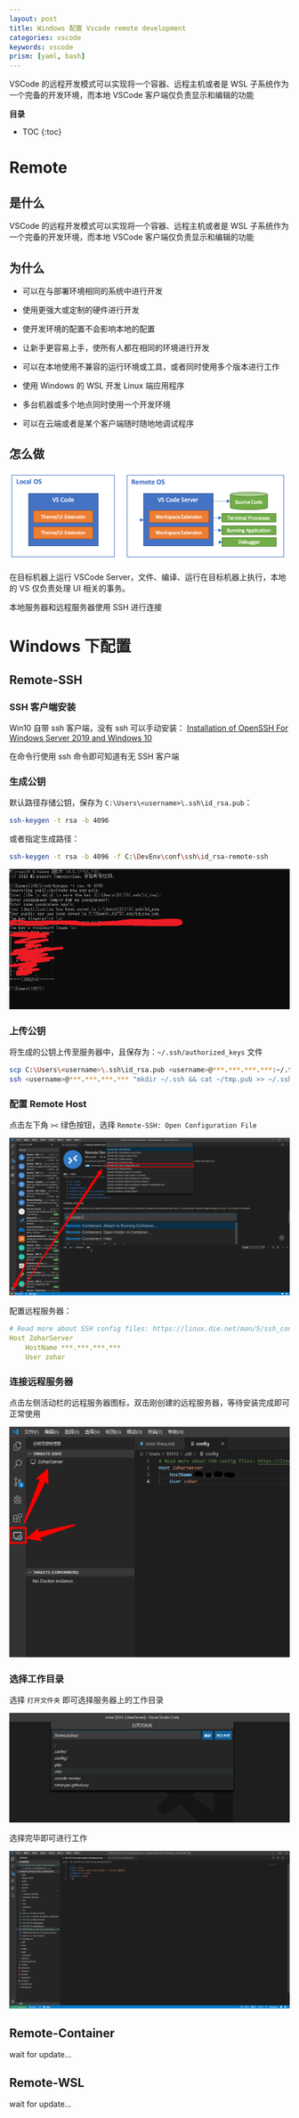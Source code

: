 ```yaml
---
layout: post
title: Windows 配置 Vscode remote development
categories: vscode
keywords: vscode
prism: [yaml, bash]
---
```


VSCode 的远程开发模式可以实现将一个容器、远程主机或者是 WSL 子系统作为一个完备的开发环境，而本地 VSCode 客户端仅负责显示和编辑的功能

**目录**

* TOC
{:toc}

# Remote

## 是什么

VSCode 的远程开发模式可以实现将一个容器、远程主机或者是 WSL 子系统作为一个完备的开发环境，而本地 VSCode 客户端仅负责显示和编辑的功能

## 为什么
  
* 可以在与部署环境相同的系统中进行开发
  
* 使用更强大或定制的硬件进行开发
  
* 使开发环境的配置不会影响本地的配置
  
* 让新手更容易上手，使所有人都在相同的环境进行开发
  
* 可以在本地使用不兼容的运行环境或工具，或者同时使用多个版本进行工作
  
* 使用 Windows 的 WSL 开发 Linux 端应用程序
  
* 多台机器或多个地点同时使用一个开发环境
  
* 可以在云端或者是某个客户端随时随地地调试程序

## 怎么做

![工作架构](/images/posts/2019-08-28-vscode-remote-development/architecture.png "工作架构")

在目标机器上运行 VSCode Server，文件、编译、运行在目标机器上执行，本地的 VS 仅负责处理 UI 相关的事务。

本地服务器和远程服务器使用 SSH 进行连接

# Windows 下配置

## Remote-SSH

### SSH 客户端安装

Win10 自带 ssh 客户端，没有 ssh 可以手动安装：
[Installation of OpenSSH For Windows Server 2019 and Windows 10](https://docs.microsoft.com/en-us/windows-server/administration/openssh/openssh_install_firstuse)

在命令行使用 ssh 命令即可知道有无 SSH 客户端

### 生成公钥

默认路径存储公钥，保存为 `C:\Users\<username>\.ssh\id_rsa.pub`：

```bash
ssh-keygen -t rsa -b 4096
```

或者指定生成路径：

```bash
ssh-keygen -t rsa -b 4096 -f C:\DevEnv\conf\ssh\id_rsa-remote-ssh
```

![生成公钥](/images/posts/2019-08-28-vscode-remote-development/Snipaste_2019-09-28_23-31-38.png)

### 上传公钥

将生成的公钥上传至服务器中，且保存为：`~/.ssh/authorized_keys` 文件

```bash
scp C:\Users\<username>\.ssh\id_rsa.pub <username>@***.***.***.***:~/.tmp.pub
ssh <username>@***.***.***.*** "mkdir ~/.ssh && cat ~/tmp.pub >> ~/.ssh/authorized_keys && chmod 600 ~/.ssh/authorized_keys && rm -f ~/tmp.pub"
```

### 配置 Remote Host

点击左下角 `><` 绿色按钮，选择 `Remote-SSH: Open Configuration File`

![进入配置](/images/posts/2019-08-28-vscode-remote-development/Snipaste_2019-09-28_23-40-40.png)

配置远程服务器：

```yml
# Read more about SSH config files: https://linux.die.net/man/5/ssh_config
Host ZoharServer
    HostName ***.***.***.***
    User zohar
```

### 连接远程服务器

点击左侧活动栏的远程服务器图标，双击刚创建的远程服务器，等待安装完成即可正常使用

![连接远程服务器](/images/posts/2019-08-28-vscode-remote-development/Snipaste_2019-09-28_23-44-05.png)

### 选择工作目录

选择 `打开文件夹` 即可选择服务器上的工作目录

![打开文件夹](/images/posts/2019-08-28-vscode-remote-development/Snipaste_2019-09-28_23-55-52.png)

选择完毕即可进行工作

![进行工作](/images/posts/2019-08-28-vscode-remote-development/Snipaste_2019-09-28_23-58-54.png)

## Remote-Container

wait for update...

## Remote-WSL

wait for update...